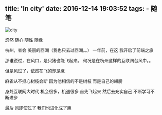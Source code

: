 title: 'In city'
date: 2016-12-14 19:03:52
tags:
    - 随笔
---
![city](/assets/blogImg/city.jpg)

<!--more-->

悠然
随心
随性
随缘

杭州，省会
美丽的西湖（我也只去过西湖。。）
一年前，在这
我开启了前端之旅

那谁说过，在风口，是只猪也能飞起来。
何况是在杭州这样的互联网台风中。。

但是风过了，依然在飞的却是鹰

麻雀从不担心树枝会断
因为他相信的不是树枝
而是自己的翅膀

身处互联网大时代
机会很多，机遇很多
首先飞起来
然后去充实自己
不断学习不断进步

最后
风即使过了
我们也进化成了鹰